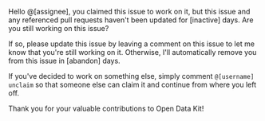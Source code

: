 Hello @[assignee], you claimed this issue to work on it, but this issue and any referenced pull requests haven't been updated for [inactive] days. Are you still working on this issue?

If so, please update this issue by leaving a comment on this issue to let me know that you're still working on it. Otherwise, I'll automatically remove you from this issue in [abandon] days.

If you've decided to work on something else, simply comment `@[username] unclaim` so that someone else can claim it and continue from where you left off.

Thank you for your valuable contributions to Open Data Kit!
